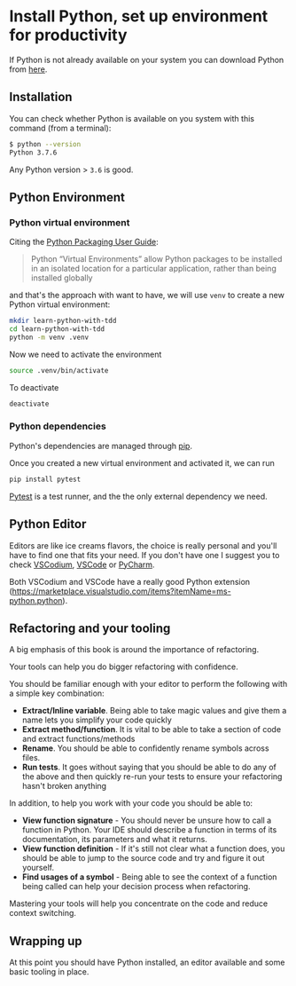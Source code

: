# Install Python, set up environment for productivity

If Python is not already available on your system you can download Python from [here](https://www.python.org/downloads/).

## Installation

You can check whether Python is available on you system with this command (from a terminal):

```sh
$ python --version
Python 3.7.6
```

Any Python version > `3.6` is good.

## Python Environment

### Python virtual environment

Citing the [Python Packaging User Guide](https://packaging.python.org/tutorials/installing-packages/#creating-virtual-environments):

> Python “Virtual Environments” allow Python packages to be installed in an isolated location for a particular application, rather than being installed globally

and that's the approach with want to have, we will use `venv` to create a new Python virtual environment:

```sh
mkdir learn-python-with-tdd
cd learn-python-with-tdd
python -m venv .venv
```

Now we need to activate the environment

```sh
source .venv/bin/activate
```

To deactivate

```sh
deactivate
```

### Python dependencies
Python's dependencies are managed through [pip](https://packaging.python.org/tutorials/installing-packages/).

Once you created a new virtual environment and activated it, we can run

```sh
pip install pytest
```

[Pytest](https://docs.pytest.org/en/stable/) is a test runner, and the the only external dependency we need.

## Python Editor

Editors are like ice creams flavors, the choice is really personal and you'll have to find one that fits your need. If you don't have one I suggest you to check [VSCodium](https://github.com/VSCodium/vscodium), [VSCode](https://code.visualstudio.com/) or [PyCharm](https://www.jetbrains.com/pycharm/).

Both VSCodium and VSCode have a really good Python extension (https://marketplace.visualstudio.com/items?itemName=ms-python.python).

## Refactoring and your tooling

A big emphasis of this book is around the importance of refactoring.

Your tools can help you do bigger refactoring with confidence.

You should be familiar enough with your editor to perform the following with a simple key combination:

- **Extract/Inline variable**. Being able to take magic values and give them a name lets you simplify your code quickly
- **Extract method/function**. It is vital to be able to take a section of code and extract functions/methods
- **Rename**. You should be able to confidently rename symbols across files.
- **Run tests**. It goes without saying that you should be able to do any of the above and then quickly re-run your tests to ensure your refactoring hasn't broken anything

In addition, to help you work with your code you should be able to:

- **View function signature** - You should never be unsure how to call a function in Python. Your IDE should describe a function in terms of its documentation, its parameters and what it returns.
- **View function definition** - If it's still not clear what a function does, you should be able to jump to the source code and try and figure it out yourself.
- **Find usages of a symbol** - Being able to see the context of a function being called can help your decision process when refactoring.

Mastering your tools will help you concentrate on the code and reduce context switching.

## Wrapping up

At this point you should have Python installed, an editor available and some basic tooling in place.
